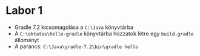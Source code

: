 # Labor 1

* Gradle 7.2 kicsomagolása a `C:\Java` könyvtárba
* A `C:\oktatas\hello-gradle` könyvtárba hozzatok létre egy `build.gradle` állományt
* A parancs: `C:\Java\gradle-7.2\bin\gradle hello`